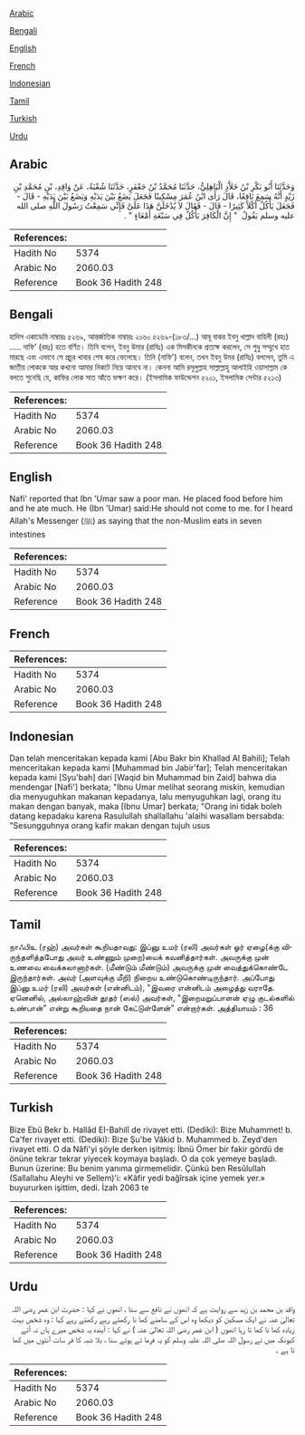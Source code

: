 [Arabic](#arabic)

[Bengali](#bengali)

[English](#english)

[French](#french)

[Indonesian](#indonesian)

[Tamil](#tamil)

[Turkish](#turkish)

[Urdu](#urdu)

## Arabic


<div dir="rtl" lang="ar" style={{fontSize:'larger',backgroundColor:'#f8f9fa',padding:20}}>
وَحَدَّثَنَا أَبُو بَكْرِ بْنُ خَلاَّدٍ الْبَاهِلِيُّ، حَدَّثَنَا مُحَمَّدُ بْنُ جَعْفَرٍ، حَدَّثَنَا شُعْبَةُ، عَنْ وَاقِدِ، بْنِ مُحَمَّدِ بْنِ زَيْدٍ أَنَّهُ سَمِعَ نَافِعًا، قَالَ رَأَى ابْنُ عُمَرَ مِسْكِينًا فَجَعَلَ يَضَعُ بَيْنَ يَدَيْهِ وَيَضَعُ بَيْنَ يَدَيْهِ - قَالَ - فَجَعَلَ يَأْكُلُ أَكْلاً كَثِيرًا - قَالَ - فَقَالَ لاَ يُدْخَلَنَّ هَذَا عَلَىَّ فَإِنِّي سَمِعْتُ رَسُولَ اللَّهِ صلى الله عليه وسلم يَقُولُ ‏ "‏ إِنَّ الْكَافِرَ يَأْكُلُ فِي سَبْعَةِ أَمْعَاءٍ ‏"‏ ‏.‏
</div>
<div style={{backgroundColor:'#f8f9fa',padding:20, marginBottom: 10}}><table> <thead> <tr> <th>References:</th> <th></th> </tr> </thead> <tbody><tr><td>Hadith No</td><td>5374</td></tr><tr><td>Arabic No</td><td>2060.03</td></tr><tr><td>Reference</td><td>Book 36 Hadith 248</td></tr></tbody></table></div>

## Bengali


<div dir="ltr" lang="bn" style={{fontSize:'larger',backgroundColor:'#f8f9fa',padding:20}}>
হাদিস একাডেমি নাম্বারঃ ৫২৬৯, আন্তর্জাতিক নাম্বারঃ ২০৬০ ৫২৬৯-(১৮৩/...) আবূ বাকর ইবনু খাল্লাদ বাহিলী (রহঃ) ..... নাফি’ (রহঃ) হতে বর্ণিত। তিনি বলেন, ইবনু উমার (রাযিঃ) এক মিসকীনকে প্রত্যক্ষ করলেন, সে শুধু সম্মুখে হাত মারছে এবং এভাবে সে প্রচুর খাবার শেষ করে ফেলেছে। তিনি (নাফি') বলেন, তখন ইবনু উমর (রাযিঃ) বললেন, তুমি এ জাতীয় লোককে আর কখনো আমার নিকটে নিয়ে আনবে না। কেননা আমি রসূলুল্লাহ সাল্লাল্লাহু আলাইহি ওয়াসাল্লাম কে বলতে শুনেছি যে, কাফির লোক সাত আঁতে ভক্ষণ করে। (ইসলামিক ফাউন্ডেশন ৫২০১, ইসলামিক সেন্টার ৫২১৩)
</div>
<div style={{backgroundColor:'#f8f9fa',padding:20, marginBottom: 10}}><table> <thead> <tr> <th>References:</th> <th></th> </tr> </thead> <tbody><tr><td>Hadith No</td><td>5374</td></tr><tr><td>Arabic No</td><td>2060.03</td></tr><tr><td>Reference</td><td>Book 36 Hadith 248</td></tr></tbody></table></div>

## English


<div dir="ltr" lang="en" style={{fontSize:'larger',backgroundColor:'#f8f9fa',padding:20}}>
Nafi' reported that Ibn 'Umar saw a poor man. He placed food before him and he ate much. He (Ibn 'Umar) said:He should not come to me. for I heard Allah's Messenger (ﷺ) as saying that the non-Muslim eats in seven intestines
</div>
<div style={{backgroundColor:'#f8f9fa',padding:20, marginBottom: 10}}><table> <thead> <tr> <th>References:</th> <th></th> </tr> </thead> <tbody><tr><td>Hadith No</td><td>5374</td></tr><tr><td>Arabic No</td><td>2060.03</td></tr><tr><td>Reference</td><td>Book 36 Hadith 248</td></tr></tbody></table></div>

## French


<div dir="ltr" lang="fr" style={{fontSize:'larger',backgroundColor:'#f8f9fa',padding:20}}>

</div>
<div style={{backgroundColor:'#f8f9fa',padding:20, marginBottom: 10}}><table> <thead> <tr> <th>References:</th> <th></th> </tr> </thead> <tbody><tr><td>Hadith No</td><td>5374</td></tr><tr><td>Arabic No</td><td>2060.03</td></tr><tr><td>Reference</td><td>Book 36 Hadith 248</td></tr></tbody></table></div>

## Indonesian


<div dir="ltr" lang="id" style={{fontSize:'larger',backgroundColor:'#f8f9fa',padding:20}}>
Dan telah menceritakan kepada kami [Abu Bakr bin Khallad Al Bahili]; Telah menceritakan kepada kami [Muhammad bin Jabir'far]; Telah menceritakan kepada kami [Syu'bah] dari [Waqid bin Muhammad bin Zaid] bahwa dia mendengar [Nafi'] berkata; "Ibnu Umar melihat seorang miskin, kemudian dia menyuguhkan makanan kepadanya, lalu menyuguhkan lagi, orang itu makan dengan banyak, maka [Ibnu Umar] berkata; "Orang ini tidak boleh datang kepadaku karena Rasulullah shallallahu 'alaihi wasallam bersabda: "Sesungguhnya orang kafir makan dengan tujuh usus
</div>
<div style={{backgroundColor:'#f8f9fa',padding:20, marginBottom: 10}}><table> <thead> <tr> <th>References:</th> <th></th> </tr> </thead> <tbody><tr><td>Hadith No</td><td>5374</td></tr><tr><td>Arabic No</td><td>2060.03</td></tr><tr><td>Reference</td><td>Book 36 Hadith 248</td></tr></tbody></table></div>

## Tamil


<div dir="ltr" lang="ta" style={{fontSize:'larger',backgroundColor:'#f8f9fa',padding:20}}>
நாஃபிஉ (ரஹ்) அவர்கள் கூறியதாவது: இப்னு உமர் (ரலி) அவர்கள் ஓர் ஏழை(க்கு விருந்தளித்தபோது அவர் உண்ணும் முறை)யைக் கவனித்தார்கள். அவருக்கு முன் உணவை வைக்கலானார்கள். (மீண்டும் மீண்டும்) அவருக்கு முன் வைத்துக்கொண்டே இருந்தார்கள். அவர் (அளவுக்கு மீறி) நிறைய உண்டுகொண்டிருந்தார். அப்போது இப்னு உமர் (ரலி) அவர்கள் (என்னிடம்), "இவரை என்னிடம் அழைத்து வராதே. ஏனெனில், அல்லாஹ்வின் தூதர் (ஸல்) அவர்கள், "இறைமறுப்பாளன் ஏழு குடல்களில் உண்பான்" என்று கூறியதை நான் கேட்டுள்ளேன்" என்றார்கள். அத்தியாயம் : 36
</div>
<div style={{backgroundColor:'#f8f9fa',padding:20, marginBottom: 10}}><table> <thead> <tr> <th>References:</th> <th></th> </tr> </thead> <tbody><tr><td>Hadith No</td><td>5374</td></tr><tr><td>Arabic No</td><td>2060.03</td></tr><tr><td>Reference</td><td>Book 36 Hadith 248</td></tr></tbody></table></div>

## Turkish


<div dir="ltr" lang="tr" style={{fontSize:'larger',backgroundColor:'#f8f9fa',padding:20}}>
Bize Ebû Bekr b. Hallâd EI-Bahilî de rivayet etti. (Dediki): Bize Muhammet! b. Ca'fer rivayet etti. (Dediki): Bize Şu'be Vâkid b. Muhammed b. Zeyd'den rivayet etti. O da Nâfi'yi şöyle derken işitmiş: İbnü Ömer bir fakir gördü de önüne tekrar tekrar yiyecek koymaya başladı. O da çok yemeye başladı. Bunun üzerine: Bu benim yanıma girmemelidir. Çünkü ben Resûlullah (Sallallahu Aleyhi ve Sellem)'i: «Kâfir yedi bağîrsak içine yemek yer.» buyururken işittim, dedi. İzah 2063 te
</div>
<div style={{backgroundColor:'#f8f9fa',padding:20, marginBottom: 10}}><table> <thead> <tr> <th>References:</th> <th></th> </tr> </thead> <tbody><tr><td>Hadith No</td><td>5374</td></tr><tr><td>Arabic No</td><td>2060.03</td></tr><tr><td>Reference</td><td>Book 36 Hadith 248</td></tr></tbody></table></div>

## Urdu


<div dir="rtl" lang="ur" style={{fontSize:'larger',backgroundColor:'#f8f9fa',padding:20}}>
واقد بن محمد بن زید سے روایت ہے کہ انھوں نے نافع سے سنا ، انھوں نے کہا : حضرت ابن عمر رضی اللہ تعالیٰ عنہ نے ایک مسکین کو دیکھا وہ اس کے سامنے کھا نا رکھتے رہے رکھتے رہے کہا : وہ شخص بہت زیادہ کھا نا کھا تا رہا انھوں ( ابن عمر رضی اللہ تعالیٰ عنہ ) نے کہا : آیندہ یہ شخص میرے ہاں نہ آئے کیونکہ میں نے رسول اللہ صلی اللہ علیہ وسلم کو یہ فرما تے ہوئے سنا ، بلا شبہ کا فر سات آنتوں میں کھا تا ہے ۔
</div>
<div style={{backgroundColor:'#f8f9fa',padding:20, marginBottom: 10}}><table> <thead> <tr> <th>References:</th> <th></th> </tr> </thead> <tbody><tr><td>Hadith No</td><td>5374</td></tr><tr><td>Arabic No</td><td>2060.03</td></tr><tr><td>Reference</td><td>Book 36 Hadith 248</td></tr></tbody></table></div>
